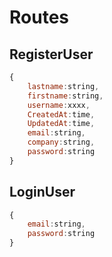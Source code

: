 # Routes

## RegisterUser

```javascript
{
    lastname:string,
    firstname:string,
    username:xxxx,
    CreatedAt:time,
    UpdatedAt:time,
    email:string,
    company:string,
    password:string
}
```

## LoginUser

```javascript
{
    email:string,
    password:string
}
```
